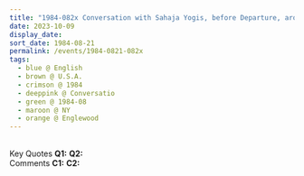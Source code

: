 ```yaml
---
title: "1984-082x Conversation with Sahaja Yogis, before Departure, around Englewood, NJ, U.S.A."
date: 2023-10-09
display_date: 
sort_date: 1984-08-21
permalink: /events/1984-0821-082x
tags:
  - blue @ English
  - brown @ U.S.A.
  - crimson @ 1984
  - deeppink @ Conversatio
  - green @ 1984-08
  - maroon @ NY
  - orange @ Englewood
---
```


<br>

<wave-list>
  <list-title color="DarkSeaGreen" width="55">Key Quotes</list-title>
  <list-item color="BlanchedAlmond" width="280"><b>Q1:</b> <i></i></list-item>
  <list-item color="Lavender" width="280"><b>Q2:</b> <i></i></list-item>
</wave-list>

<br>

<wave-list>
  <list-title color="DarkSeaGreen" width="55">Comments</list-title>
  <list-item color="BlanchedAlmond" width="280"><b>C1:</b> <i></i></list-item>
  <list-item color="Lavender" width="280"><b>C2:</b> <i></i></list-item>
</wave-list>